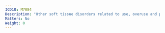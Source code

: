 ```yaml
---
ICD10: M7084
Description: "Other soft tissue disorders related to use, overuse and pressure: Hand"
Matters: No
Weight: 0
---
```

